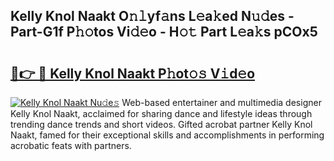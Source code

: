 ## Kelly Knol Naakt O𝚗𝚕yf𝚊ns L𝚎a𝚔ed N𝚞𝚍es - Part-G1f P𝚑𝚘tos Vi𝚍𝚎o - H𝚘𝚝 Part L𝚎a𝚔s pCOx5

# <h2><a href="http://kf63pq5.oniu.top/?m=Kelly+Knol+Naakt">🔗👉 🔴 Kelly Knol Naakt P𝚑ot𝚘𝚜 V𝚒d𝚎o</a></h2>

[![Kelly Knol Naakt Nu𝚍e𝚜](https://i.imgur.com/0qMVB7G.gif)](http://kf63pq5.oniu.top/?m=Kelly+Knol+Naakt)
Web-based entertainer and multimedia designer Kelly Knol Naakt, acclaimed for sharing dance and lifestyle ideas through trending dance trends and short videos. Gifted acrobat partner Kelly Knol Naakt, famed for their exceptional skills and accomplishments in performing acrobatic feats with partners.  
